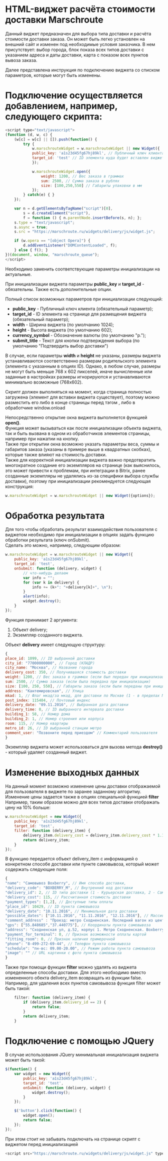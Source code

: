 # HTML-виджет расчёта стоимости доставки Marschroute

Данный виджет предназначен для выбора типа доставки и расчёта стоимости доставки заказа. Он может быть легко установлен на внешний сайт и изменен под необходимые условия заказчика. В нем присутствует: выбор города, блок показа всех типов доставки с указанием адреса и даты доставки, карта с показом всех пунктов вывоза заказа. 

Далее представлена инструкция по подключению виджета со списком параметров, которые могут быть изменены.


# Подключение осуществляется добавлением, например, следующего скрипта:

```javascript
<script type="text/javascript">
(function (d, w, c) {
    (w[c] = w[c] || []).push(function() {
        try {
            w.marschrouteWidget = w.marschrouteWidget || new Widget({
            public_key: 'a1s23d45fg67hj89kl', // Публичный ключ клиента !!! Необходимо получить у менеджера Маршрута (требуется указать сайты, с которых будет доступ по данному ключу)
            target_id: 'test' // ID элемента куда будет вставлен виджет            
            });

            w.marschrouteWidget.open({
                weight: 1200, // Вес заказа в граммах
                sum: 2500, // Сумма заказа в рублях
                size: [100,250,550] // Габариты упаковки в мм
            });    
        } catch(e) { }
    });

    var n = d.getElementsByTagName("script")[0],
        s = d.createElement("script"),
        f = function () { n.parentNode.insertBefore(s, n); };
    s.type = "text/javascript";
    s.async = true;
    s.src = "https://marschroute.ru/widgets/delivery/js/widget.js";

    if (w.opera == "[object Opera]") {
        d.addEventListener("DOMContentLoaded", f);
    } else { f(); }
})(document, window, "marschroute_queue");
</script>
```

Необходимо заменить соответствующие параметры инициализации на актуальные. 

При инициализации виджета параметры __public_key__ и __target_id__ - обязательны. Также есть дополнительные опции.

Полный список возможных параметров при инициализации следующий: 
* __public_key__ - Публичный ключ клиента (обязательный параметр);
* __target_id__ - ID элемента на странице для размещения виджета (обязательный параметр);
* __width__ - Ширина виджета (по умолчанию 1024);
* __height__ - Высота виджета (по умолчанию 602);
* __currency_symbol__ - Обозначение валюты (по умолчанию "р.");
* __submit_title__ - Текст для кнопки подтверждения выбора (по умолчанию "Подтвердить выбор доставки")

В случае, если параметры __width__ и __height__ не указаны, размеры виджета устанавливаются соответственно размерам родительского элемента (элемента с указанным в опциях ID). Однако, в любом случае, размеры не могут быть меньше 768 x 602 пикселей, иначе вычисленные или заданные в настройках размеры игнорируются и устанавливаются минимально возможные (768x602).

Скрипт должен выполняться на момент, когда страница полностью загружена (элемент для вставки виджета существует), 
поэтому можно разместить его либо в конце страницы перед тэгом </body>, либо в обработчике window.onload

Непосредственно открытие окна виджета выполняется функцией __open()__.  
Функция может вызываться как после инициализации объекта виджета, так и быть вызвана в одном из обработчиков элементов страницы, например при нажатии на кнопку.  
Также при открытии окна возможно указать параметры веса, суммы и габаритов заказа (указаны в примере выше в квадратных скобках), которые также влияют на стоимость доставки.  
Также для корректной инициализации виджета важно предотвратить многократное создание его экземпляров на странице (как выяснилось, это может привести к проблемам, при интеграции в Bitrix, ранее созданные экземпляры не удалялись из-за специфики выбора службы доставки), поэтому при инициализации рекомендуется следующая конструкция:
```javascript 
w.marschrouteWidget = w.marschrouteWidget || new Widget({options}); 
```

 
# Обработка результата

Для того чтобы обработать результат взаимодействия пользователя с виджетом необходимо при инициализации в опциях задать функцию обработки результата (ключ onSubmit).   
Сделать это можно, например, следующим образом:
```javascript 
w.marschrouteWidget = w.marschrouteWidget || new Widget({
    public_key: 'a1s23d45fg67hj89kl',
    target_id: 'test',
    onSubmit: function (delivery, widget) {
        // что-нибудь делаем
        var info = "";
        for (var k in delivery) {
            info += (k+": "+delivery[k]+", \n");
        }
        alert(info);
        widget.destroy();
    }    
});
```

Функция принимает 2 аргумента: 

1. Объект delivery;
2. Экземпляр созданного виджета.

Объект __delivery__ имеет следующую структуру:
```javascript 
{
place_id: 1099, // ID выбранной доставки
city_id: "77000000000", // Город (КЛАДР)
city_name: "Москва", // Название города
delivery_cost: 350, // Получившаяся стоимость доставки
weight: 1200, // Вес заказа в граммах (если был передан при инициализации)
sum: 2500, // Сумма заказа (если была передана при инициализации)
size: [100, 250, 550], // Габариты заказа (если были переданы при инициализации),
address: "Кантемировская", // Улица
mkad: 1, // Флаг мкад/за мкад, для доставки по Москве (1 - в пределах МКАД, 2 - за МКАД)
post_index: 115404, // Почтовый индекс
delivery_date: "09.11.2016", // Выбранная дата доставки
delivery_time: 0, // ID выбранного интервала доставки
building_1: 58, // Номер дома
building_2: 1, // Номер строения или корпуса
room: 115, // Номер квартиры
metro_id: 26, // ID выбранной станции метро
comment_user: "Позвоните перед приездом" // Комментарий пользователя
}
```

Экземпляр виджета может использоваться для вызова метода __destroy()__ - который удаляет созданный виджет.
 
# Изменение выходных данных

На данный момент возможно изменение цены доставки отображаемой для пользователя в виджете по заранее заданному алгоритму.  
Изменение цены задается также в опциях специальной функцией __filter__  
Например, таким образом можно для всех типов доставки отображать цену на 10% больше:

```javascript 
w.marschrouteWidget = new Widget({
    public_key: 'a1s23d45fg67hj89kl',
    target_id: 'test',
    filter: function (delivery_item) {
        delivery_item.delivery_cost = delivery_item.delivery_cost * 1.1; // + 10%
        return delivery_item; 
    }    
});
```

В функцию передается объект delivery_item с информацией о конкретном способе доставки или пункте самовывоза, который может содержать следующие поля:
```javascript 
{
"name": "Самовывоз Boxberry", // Имя способа доставки,
"delivery_code": "BOXBERRY_M", // Внутренний код доставки
"delivery_id": 2, // ID типа доставки (1 - Курьерская доставка, 2 - Самовывоз, 3 - Почта)
"delivery_cost": 115, // Рассчитанная стоимость доставки
"payment_types": [1,2], // Доступные типы оплаты
"place_id": 10429, // ID пункта самовывоза
"delivery_date": "10.11.2016", // Минимальная дата доставки
"possible_dates": ["10.11.2016", "11.11.2016", "12.11.2016"], // Массив возможных дат доставки (для курьерских доставок)
"comment_address" : "Проезд: метро Сходненская. Последний вагон из центра. Выход с платформы в переход налево.", // Подробное описание пункта самовывоза
"gps": ["55.848685","37.440775"], // Координаты пункта самовывоза
"address": "Сходненская ул, д.52, корпус 1. Метро Сходненская. Boxberry", // Адрес пункта самовывоза
"payment_for_terminal": 0, // Признак возможности оплаты картой
"fitting_room": 0, // Признак наличия примерочной
"phone": "8-499-272-69-44", // Телефон пункта самовывоза
"schedule": "пн-вс: 09.00-20.00", // Режим работы пункта самовывоза
"image": "" // URL картинки с фото пункта самовывоза
}
```
Также при помощи функции __filter__ можно удалять из виджета определенные способы доставки. Для этого необходимо вместо измененного обекта delivery_item возвращать из функции false.  
Например, для удаления всех пунктов самовывоза функция filter может быть такой:
```javascript 
    filter: function (delivery_item) {
        if (delivery_item.delivery_id == 2) {
            return false;
        }
        return delivery_item;
    } 
```
 
# Подключение с помощью JQuery

В случае использования JQuery минимальная инициализация виджета может быть такой:
```javascript 
$(function() {
    var widget = new Widget({
        public_key: 'a1s23d45fg67hj89kl',
        target_id: 'test',
        onSubmit: function (delivery, widget) {
            widget.destroy();
        }
    });

    $('button').click(function() {
        widget.open();
        return false;
    });
});
```

При этом стоит не забывать подключать на странице скрипт с виджетом перед инициализацией
```javascript
<script src="https://marschroute.ru/widgets/delivery/js/widget.js" type="text/javascript"></script>
```
